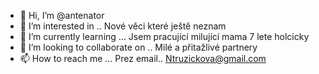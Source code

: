 - 👋 Hi, I’m @antenator
- 👀 I’m interested in .. Nové věci které ještě neznam
- 🌱 I’m currently learning ... Jsem pracující milující mama 7 lete holcicky
- 💞️ I’m looking to collaborate on .. Milé a přitažlivé partnery
- 📫 How to reach me ... Prez email.. Ntruzickova@gmail.com 

<!---
antenator/antenator is a ✨ special ✨ repository because its `README.md` (this file) appears on your GitHub profile.
You can click the Preview link to take a look at your changes.
--->
